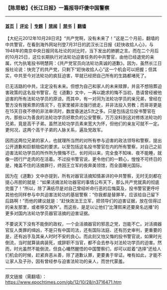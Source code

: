 ### 【陈思敏】《长江日报》一篇报导吓傻中国警察

---

#### [首页](../../../..?n3716471) &nbsp;|&nbsp; [评论](../../../../../epoch-comment?n3716471) &nbsp;|&nbsp; [专题](../../../../../epoch-special?n3716471) &nbsp;|&nbsp; [禁闻](../../../../../epoch-news?n3716471) &nbsp;|&nbsp; [禁书](../../../../../books?n3716471) &nbsp;|&nbsp; [翻墙](https://github.com/gfw-breaker/nogfw/blob/master/README.md?n3716471)


<div class="post_content" id="artbody" itemprop="articleBody">
 <!-- article content begin -->
 <p>
  【大纪元2012年10月28日讯】“共产党啊，没有未来了！”这是二个月前，翻墙的中共警官，在看到海外网站刊登7月31日的武汉长江日报《赶快收拾人心》，与1948年的南京中央日报同名社论的对比时，当下发出的肺腑之言。而在二个月后的10月25日，这位长期执行对法轮功迫害任务的中共警官，由他已经退党的亲属，代为执笔投书明慧网：《共产党官员向法轮功真诚的道歉》。因为，虽然长江日报社论说：快完了的共产党，只剩下“赶快收拾人心”这一个机会可以把握；但其实，中共至今对法轮功的疯狂迫害，早就已经把自己所有的生路都堵死了。
 </p>
 <p>
  已无活路的中共，注定没有未来。但想为自己和家人的未来赎罪，并且不想陪葬迫害政策的这名投书警官，在《道歉》文中，一再以跪求的悔不当初，恳请曾经被他迫害的所有法轮功学员的原谅。而其中，有一对同为法轮功学员的亲兄弟，曾经在警方没有搜索票的情况下，在家里被非法强行掳走，并非法投入劳教；而哥哥更是在15天日夜不停的非法审讯时，数度昏迷达5次之多。只是包括这位投书警官在内，那些以为善良的法轮功学员好欺负的公安警察，万万没料到这对修炼法轮功的兄弟，竟是高干子弟。虽然法轮功学员素来宽大为怀，但他们的亲友可就不一定。更何况，这两个高干子弟的人脉关系，遍及党政军。
 </p>
 <p>
  因而这两位兄弟的家人，也就理所当然的对所有参与迫害的政法领导和警察，提出公开道歉和巨额赔偿的要求。以至包括这名投书警官在内的所有警察，对自己之前迫害法轮功学员的所作所为懊悔不已，长时间以来，完全食不知味、夜不能睡，就像一团行尸走肉的在活着。不过投书警官说，更令他们的一颗心，惶惶不可终日的是，掩盖不住的活摘罪行，终因王立军的夜奔美领馆，而全面曝光国际。
 </p>
 <p>
  因为在《道歉》文中亦提到，所有对器官活摘知情甚详的中共警察，无时无刻都在提心吊胆的就是：“如果活摘法轮功器官的事情公布天下，那么共产党就真的彻底完蛋了！”所以，除了满纸尽是对自己曾经听命行恶的后悔莫及，投书警官更呼吁其他也同样参与中共迫害法轮功的基层警察：“你我都是替罪羊，应该给自己留下后路啊！”而他的建议就是：“赶快效法王立军，把领导们的迫害证据，放在信得过的亲友那里，或者移交海外”。而这些，是足以让他们“比薄熙来还要臭名远播”的更多对国内法轮功学员器官活摘的迫害证据。
 </p>
 <p>
  不要说天下没有不能倒的政权，一个会活摘器官的邪恶之党，岂能不亡。对活摘器官反人类罪的缉凶，不是只有中国司法，还有国际法庭、还有历史审判，更重要的是，还有凶手及其亲人时时不安的良心。而此刻又怕又悔的投书警官说，如果时光倒流，当时就算装病装死，或辞职不当官，都不会去参与对法轮功学员的迫害。然而，时光虽然不能倒流，但良心幡然醒悟的中国警察们，却可以趁着“选择”还给人们机会的时候，赶紧弃恶从善，除了道歉认罪，更要勇于举证。唯有如此，才能不让家人及子孙，因有曾经参与迫害法轮功的亲人，而世代蒙羞。
 </p>
 <p>
  <!-- article content end -->
  <div id="below_article_ad">
  </div>
 </p>
</div>


---

原文链接（需翻墙）：https://www.epochtimes.com/gb/12/10/28/n3716471.htm